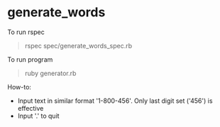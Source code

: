 generate_words
==============

To run rspec
> rspec spec/generate_words_spec.rb

To run program
> ruby generator.rb

How-to:
 - Input text in similar format '1-800-456'. Only last digit set ('456') is effective
 - Input '.' to quit
